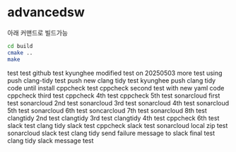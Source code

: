 # advancedsw

아래 커맨드로 빌드가능 

```bash
cd build
cmake ..
make
```

test test github test kyunghee modified
test on 20250503
more test using push
clang-tidy test push
new clang tidy test kyunghee push
clang tidy code until install
cppcheck test
cppcheck second test with new yaml code
cppcheck third test 
cppcheck 4th test
cppcheck 5th test
sonarcloud first test
sonarcloud 2nd test
sonarcloud 3rd test
sonarcloud 4th test
sonarcloud 5th test
sonarcloud 6th test
soncarcloud 7th test
sonarcloud 8th test
clangtidy 2nd test
clangtidy 3rd test
clangtidy 4th test
cppcheck 6th test
slack test
clang tidy slack test
cppcheck slack test
sonarcloud local zip test
sonarcloud slack test
clang tidy send failure message to slack
final test
clang tidy slack message test




